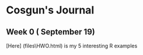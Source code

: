 # Cosgun's Journal
## Week 0 ( September 19)

[Here] (files\HWO.html) is my 5 interesting R examples
